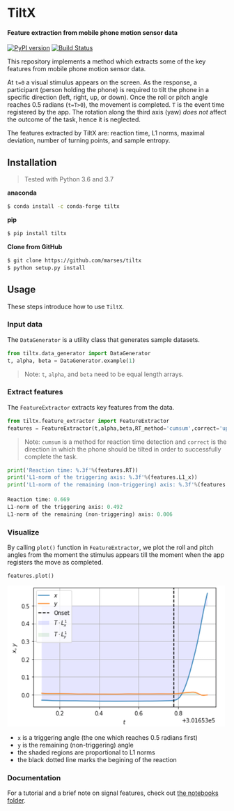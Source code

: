 # TiltX

#### Feature extraction from mobile phone motion sensor data

[![PyPI version](https://badge.fury.io/py/tiltx.svg)](https://badge.fury.io/py/tiltx) [![Build Status](https://travis-ci.org/marses/tiltx.svg?branch=master)](https://travis-ci.org/marses/tiltx)

This repository implements a method which extracts some of the key features from mobile phone motion sensor data.

At `t=0` a visual stimulus appears on the screen. As the response, a participant (person holding the phone) is required to tilt the phone in a specific direction (left, right, up, or down). Once the roll or pitch angle reaches 0.5 radians (`t=T>0`), the movement is completed. `T` is the event time registered by the app. The rotation along the third axis (yaw) *does not* affect the outcome of the task, hence it is neglected.

The features extracted by TiltX are: reaction time, L1 norms, maximal deviation, number of turning points, and sample entropy.

## Installation  
> Tested with Python 3.6 and 3.7

**anaconda**
```bash
$ conda install -c conda-forge tiltx
```

**pip**
```bash
$ pip install tiltx
```

**Clone from GitHub**
```bash
$ git clone https://github.com/marses/tiltx
$ python setup.py install
```

## Usage
These steps introduce how to use `TiltX`.

### Input data
The `DataGenerator` is a utility class that generates sample datasets. 

```python
from tiltx.data_generator import DataGenerator
t, alpha, beta = DataGenerator.example(1)
```
>  Note: `t`, `alpha`, and `beta` need to be equal length arrays.

### Extract features
The `FeatureExtractor` extracts key features from the data.
```python
from tiltx.feature_extractor import FeatureExtractor
features = FeatureExtractor(t,alpha,beta,RT_method='cumsum',correct='up')
```
> Note: `cumsum` is a method for reaction time detection and `correct` is the direction in which the phone should be tilted in order to successfully complete the task.

```python
print('Reaction time: %.3f'%(features.RT))
print('L1-norm of the triggering axis: %.3f'%(features.L1_x))
print('L1-norm of the remaining (non-triggering) axis: %.3f'%(features.L1_y))

Reaction time: 0.669
L1-norm of the triggering axis: 0.492
L1-norm of the remaining (non-triggering) axis: 0.006
```
### Visualize
By calling `plot()` function in `FeatureExtractor`, we plot the roll and pitch angles from the moment the stimulus appears till the moment when the app registers the move as completed.

```python
features.plot()
```
![](figures/figure_1.png)

- `x` is a triggering angle (the one which reaches 0.5 radians first)
- `y` is the remaining (non-triggering) angle
- the shaded regions are proportional to L1 norms
- the black dotted line marks the begining of the reaction

### Documentation
For a tutorial and a brief note on signal features, check out [the notebooks folder](/notebooks).